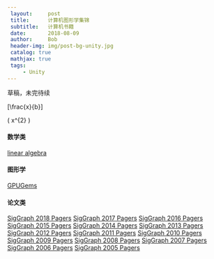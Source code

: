 ```yaml
---
 layout:     post
 title:      计算机图形学集锦
 subtitle:   计算机书籍
 date:       2018-08-09
 author:     Bob
 header-img: img/post-bg-unity.jpg
 catalog: true
 mathjax: true
 tags:
     - Unity
---
```


草稿，未完待续

\[\frac{x}{b}\]

\( x^{2} \)

#### 数学类

[linear algebra](http://immersivemath.com/ila/index.html)

#### 图形学

[GPUGems](https://developer.nvidia.com/gpugems/GPUGems/gpugems_pref01.html)

#### 论文类

[SigGraph 2018 Pagers](http://kesen.realtimerendering.com/sig2018.html)
[SigGraph 2017 Pagers](http://kesen.realtimerendering.com/sig2017.html)
[SigGraph 2016 Pagers](http://kesen.realtimerendering.com/sig2016.html)
[SigGraph 2015 Pagers](http://kesen.realtimerendering.com/sig2015.html)
[SigGraph 2014 Pagers](http://kesen.realtimerendering.com/sig2014.html)
[SigGraph 2013 Pagers](http://kesen.realtimerendering.com/sig2013.html)
[SigGraph 2012 Pagers](http://kesen.realtimerendering.com/sig2012.html)
[SigGraph 2011 Pagers](http://kesen.realtimerendering.com/sig2011.html)
[SigGraph 2010 Pagers](http://kesen.realtimerendering.com/sig2010.html)
[SigGraph 2009 Pagers](http://kesen.realtimerendering.com/sig2009.html)
[SigGraph 2008 Pagers](http://kesen.realtimerendering.com/sig2008.html)
[SigGraph 2007 Pagers](http://kesen.realtimerendering.com/sig2007.html)
[SigGraph 2006 Pagers](http://kesen.realtimerendering.com/sig2006.html)
[SigGraph 2005 Pagers](http://kesen.realtimerendering.com/sig2005.html)

